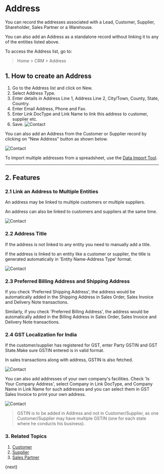 <!-- add-breadcrumbs -->
# Address

You can record the addresses associated with a Lead, Customer, Supplier, Shareholder, Sales Partner or a Warehouse.

You can also add an Address as a standalone record without linking it to any of the entities listed above.

To access the Address list, go to:
> Home > CRM > Address

## 1. How to create an Address

1. Go to the Address list and click on New.
1. Select Address Type.
1. Enter details in Address Line 1, Address Line 2, City/Town, County, State, Country.
1. Enter Email Address, Phone and Fax.
1. Enter Link DocType and Link Name to link this address to customer, supplier etc.
4. Save.
    <img class="screenshot" alt="Contact" src="{{docs_base_url}}/assets/img/crm/address.png">

You can also add an Address from the Customer or Supplier record by clicking on “New Address" button as shown below.

<img class="screenshot" alt="Contact" src="{{docs_base_url}}/assets/img/crm/address-from-supp.png">

To Import multiple addresses from a spreadsheet, use the [Data Import Tool](/docs/v12/user/manual/en/setting-up/data/data-import).

---
## 2. Features

### 2.1 Link an Address to Multiple Entities

An address may be linked to multiple customers or multiple suppliers.

An address can also be linked to customers and suppliers at the same time.

<img class="screenshot" alt="Contact" src="{{docs_base_url}}/assets/img/crm/link_address_to_multipl_entities.png">

### 2.2 Address Title

If the address is not linked to any entity you need to manually add a title.

If the address is linked to an entity like a customer or supplier, the title is generated automatically in 'Entity Name-Address Type' format.

<img class="screenshot" alt="Contact" src="{{docs_base_url}}/assets/img/crm/address_title_generation.png">

### 2.3 Preferred Billing Address and Shipping Address

If you check 'Preferred Shipping Address', the address would be automatically added in the Shipping Address in Sales Order, Sales Invoice and Delivery Note transactions.

Similarly, if you check 'Preferred Billing Address', the address would be automatically added in the Billing Address in Sales Order, Sales Invoice and Delivery Note transactions.

### 2.4 GST Localization for India
If the customer/supplier has registered for GST, enter Party GSTIN and GST State.Make sure GSTIN entered is in valid format.

In sales transactions along with address, GSTIN is also fetched.

<img class="screenshot" alt="Contact" src="{{docs_base_url}}/assets/img/crm/gstin_in_so.png">

You can also add addresses of your own company's facilities. Check 'Is Your Company Address', select Company in Link DocType, and Company Name in Link Name for such addresses and you can select them in GST Sales Invoice to print your own address.

<img class="screenshot" alt="Contact" src="{{docs_base_url}}/assets/img/crm/own_company_address.png">


>GSTIN is to be added in Address and not in Customer/Supplier, as one Customer/Supplier may have multiple GSTIN (one for each state where he conducts his business).


### 3. Related Topics
1. [Customer](/docs/v12/user/manual/en/CRM/customer)
1. [Supplier](/docs/v12/user/manual/en/buying)
1. [Sales Partner](/docs/v12/user/manual/en/selling)

{next}
